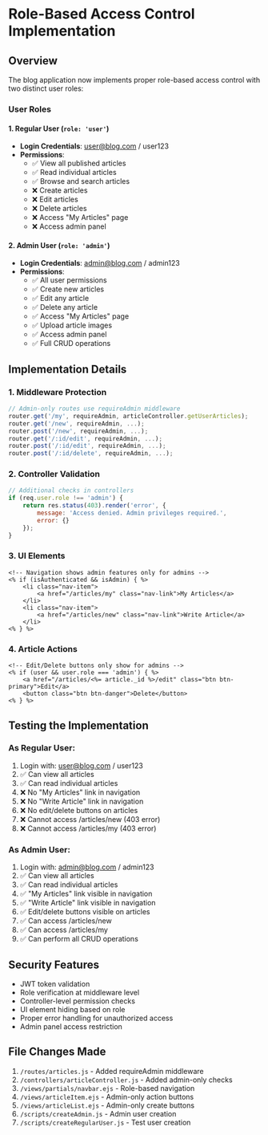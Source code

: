 # Role-Based Access Control Implementation

## Overview
The blog application now implements proper role-based access control with two distinct user roles:

### User Roles

#### 1. **Regular User** (`role: 'user'`)
- **Login Credentials**: user@blog.com / user123
- **Permissions**:
  - ✅ View all published articles
  - ✅ Read individual articles
  - ✅ Browse and search articles
  - ❌ Create articles
  - ❌ Edit articles
  - ❌ Delete articles
  - ❌ Access "My Articles" page
  - ❌ Access admin panel

#### 2. **Admin User** (`role: 'admin'`)
- **Login Credentials**: admin@blog.com / admin123
- **Permissions**:
  - ✅ All user permissions
  - ✅ Create new articles
  - ✅ Edit any article
  - ✅ Delete any article
  - ✅ Access "My Articles" page
  - ✅ Upload article images
  - ✅ Access admin panel
  - ✅ Full CRUD operations

## Implementation Details

### 1. **Middleware Protection**
```javascript
// Admin-only routes use requireAdmin middleware
router.get('/my', requireAdmin, articleController.getUserArticles);
router.get('/new', requireAdmin, ...);
router.post('/new', requireAdmin, ...);
router.get('/:id/edit', requireAdmin, ...);
router.post('/:id/edit', requireAdmin, ...);
router.post('/:id/delete', requireAdmin, ...);
```

### 2. **Controller Validation**
```javascript
// Additional checks in controllers
if (req.user.role !== 'admin') {
    return res.status(403).render('error', {
        message: 'Access denied. Admin privileges required.',
        error: {}
    });
}
```

### 3. **UI Elements**
```ejs
<!-- Navigation shows admin features only for admins -->
<% if (isAuthenticated && isAdmin) { %>
    <li class="nav-item">
        <a href="/articles/my" class="nav-link">My Articles</a>
    </li>
    <li class="nav-item">
        <a href="/articles/new" class="nav-link">Write Article</a>
    </li>
<% } %>
```

### 4. **Article Actions**
```ejs
<!-- Edit/Delete buttons only show for admins -->
<% if (user && user.role === 'admin') { %>
    <a href="/articles/<%= article._id %>/edit" class="btn btn-primary">Edit</a>
    <button class="btn btn-danger">Delete</button>
<% } %>
```

## Testing the Implementation

### As Regular User:
1. Login with: user@blog.com / user123
2. ✅ Can view all articles
3. ✅ Can read individual articles
4. ❌ No "My Articles" link in navigation
5. ❌ No "Write Article" link in navigation
6. ❌ No edit/delete buttons on articles
7. ❌ Cannot access /articles/new (403 error)
8. ❌ Cannot access /articles/my (403 error)

### As Admin User:
1. Login with: admin@blog.com / admin123
2. ✅ Can view all articles
3. ✅ Can read individual articles
4. ✅ "My Articles" link visible in navigation
5. ✅ "Write Article" link visible in navigation
6. ✅ Edit/delete buttons visible on articles
7. ✅ Can access /articles/new
8. ✅ Can access /articles/my
9. ✅ Can perform all CRUD operations

## Security Features
- JWT token validation
- Role verification at middleware level
- Controller-level permission checks
- UI element hiding based on role
- Proper error handling for unauthorized access
- Admin panel access restriction

## File Changes Made
1. `/routes/articles.js` - Added requireAdmin middleware
2. `/controllers/articleController.js` - Added admin-only checks
3. `/views/partials/navbar.ejs` - Role-based navigation
4. `/views/articleItem.ejs` - Admin-only action buttons
5. `/views/articleList.ejs` - Admin-only create buttons
6. `/scripts/createAdmin.js` - Admin user creation
7. `/scripts/createRegularUser.js` - Test user creation